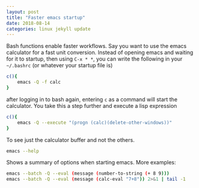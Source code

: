 ```yaml
---
layout: post
title: "Faster emacs startup"
date: 2018-08-14
categories: linux jekyll update
---
```


Bash functions enable faster workflows. Say you want to use the emacs calculator for a fast unit conversion. Instead of opening emacs and waiting for it to startup, then using `C-x * *`, you can write the following in your `~/.bashrc` (or whatever your startup file is)

``` bash
c(){
    emacs -Q -f calc
}	 
```

after logging in to bash again, entering `c` as a command will start the calculator. You take this a step further and execute a lisp expression

``` bash
c(){
	emacs -Q --execute "(progn (calc)(delete-other-windows))"
}

```
To see just the calculator buffer and not the others.

``` bash
emacs --help
```

Shows a summary of options when starting emacs. More examples:

``` bash
emacs --batch -Q --eval (message (number-to-string (+ 8 9)))
emacs --batch -Q --eval (message (calc-eval "7+8")) 2>&1 | tail -1
```
